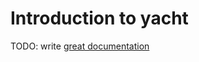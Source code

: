 # Introduction to yacht

TODO: write [great documentation](http://jacobian.org/writing/what-to-write/)
